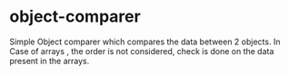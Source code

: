 # object-comparer

Simple Object comparer which compares the data between 2 objects.
In Case of arrays , the order is not considered, check is done on the data present in the arrays.
